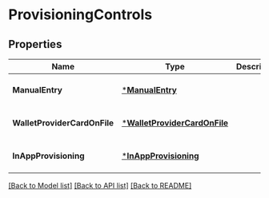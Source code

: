 # ProvisioningControls

## Properties
Name | Type | Description | Notes
------------ | ------------- | ------------- | -------------
**ManualEntry** | [***ManualEntry**](manual_entry.md) |  | [optional] [default to null]
**WalletProviderCardOnFile** | [***WalletProviderCardOnFile**](wallet_provider_card_on_file.md) |  | [optional] [default to null]
**InAppProvisioning** | [***InAppProvisioning**](in_app_provisioning.md) |  | [optional] [default to null]

[[Back to Model list]](../README.md#documentation-for-models) [[Back to API list]](../README.md#documentation-for-api-endpoints) [[Back to README]](../README.md)


